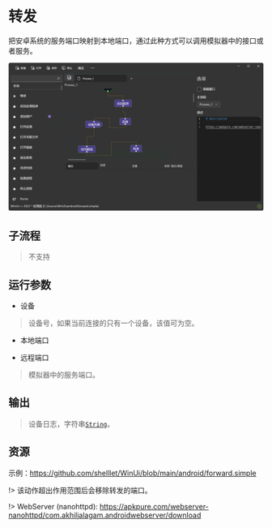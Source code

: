 # 转发 
把安卓系统的服务端口映射到本地端口，通过此种方式可以调用模拟器中的接口或者服务。

![AdbForward](./images/03.png ':size=90%')

## 子流程

> 不支持

## 运行参数


* 设备
> 设备号，如果当前连接的只有一个设备，该值可为空。

* 本地端口
>

* 远程端口
> 模拟器中的服务端口。

## 输出
> 设备日志，字符串[`String`](./types/String.md)。

## 资源

示例：https://github.com/shelllet/WinUi/blob/main/android/forward.simple


!> 该动作超出作用范围后会移除转发的端口。

!> WebServer (nanohttpd): https://apkpure.com/webserver-nanohttpd/com.akhiljalagam.androidwebserver/download